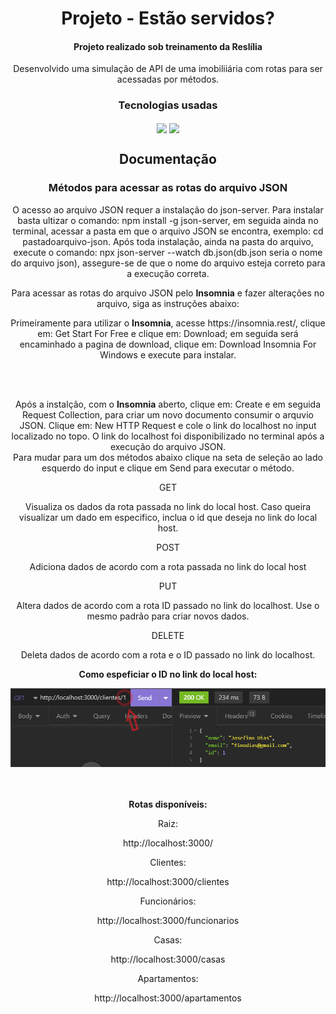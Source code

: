 <div>
 <h1 align="center">Projeto - Estão servidos?</h1>
 <h4 align="center">Projeto realizado sob treinamento da Reslília</h4>
 <p align="center">Desenvolvido uma simulação de API de uma imobiliiária com rotas para ser acessadas por métodos.</p>
 </div>

<div align="center" display="flex" padding="10px">
 <h3 align="center">Tecnologias usadas</h3>
 <img width="150px" align="center" src="https://miro.medium.com/max/930/0*MNVJq_8e0SJoqZb5.jpg">
 <img width="100px" align="center" src="https://png.pngtree.com/png-vector/20190412/ourmid/pngtree-json-file-document-icon-png-image_932187.jpg">
</div>

<div align="center" display="flex" justify-content="center" flex-direction="column">
  <h2 align="center">Documentação</h2>
  <h3 align="center">Métodos para acessar as rotas do arquivo JSON</h3>
 <p>O acesso ao arquivo JSON requer a instalação do json-server. Para instalar basta ultizar o comando: npm install -g json-server, em seguida ainda no terminal, acessar a pasta em que o arquivo JSON se encontra, exemplo: cd pastadoarquivo-json. Após toda instalação, ainda na pasta do arquivo, execute o comando: npx json-server --watch db.json(db.json seria o nome do arquivo json), assegure-se de que o nome do arquivo esteja correto para a execução correta.</p>
  
 
  <p align="center">Para acessar as rotas do arquivo JSON pelo <b>Insomnia</b> e fazer alterações no arquivo, siga as instruções abaixo:</p>
  <section>
      <p>Primeiramente para utilizar o <b>Insomnia</b>, acesse https://insomnia.rest/, clique em: Get Start For Free e clique em: Download; em seguida será encaminhado a pagina de download, clique em: Download Insomnia For Windows e execute para instalar.</p> <br> <br>
   <p>Após a instalção, com o <b>Insomnia</b> aberto, clique em: Create e em seguida Request Collection, para criar um novo documento consumir o arquvio JSON. Clique em: New HTTP Request e cole o link do localhost no input localizado no topo. O link do localhost foi disponibilizado no terminal após a execução do arquivo JSON. <br> Para mudar para um dos métodos abaixo clique na seta de seleção ao lado esquerdo do input e clique em Send para executar o método.</p>
      <div>
         <p text-size="22px">GET</p>
         <p>Visualiza os dados da rota passada no link do local host. Caso queira visualizar um dado em especifico, inclua o id que deseja no link do local host.</p>
      </div>
      <div>
         <p text-size="22px">POST</p>
         <p>Adiciona dados de acordo com a rota passada no link do local host</p>
      </div>
      <div>
         <p text-size="22px">PUT</p>
         <p>Altera dados de acordo com a rota ID passado no link do localhost. Use o mesmo padrão para criar novos dados.</p>
      </div>
      <div>
         <p text-size="22px">DELETE</p>
         <p>Deleta dados de acordo com a rota e o ID passado no link do localhost. </p>
      </div>
   <div>
      <p><b>Como espeficiar o ID no link do local host:</b></p>
      <img src="./assets/img/insomnia.PNG">
    
   </div>
 
  
   </section>
   <br>
   <br>
   <div display="flex" flex-direction="column" padding="10px">
     <p text-size="30px"><b>Rotas disponíveis:</b></p>
        <p>Raiz:</p>
        <p>http://localhost:3000/</p>
        <p>Clientes:</p>
        <p>http://localhost:3000/clientes</p>
        <p>Funcionários:</p>
        <p>http://localhost:3000/funcionarios</p>
        <p>Casas:</p>
        <p>http://localhost:3000/casas</p>
        <p>Apartamentos:</p>
        <p>http://localhost:3000/apartamentos</p>
               
  </div>
</div>
  
